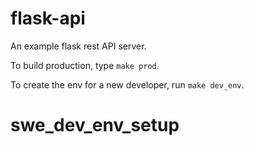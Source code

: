 # flask-api
An example flask rest API server.

To build production, type `make prod`.

To create the env for a new developer, run `make dev_env`.
# swe_dev_env_setup
